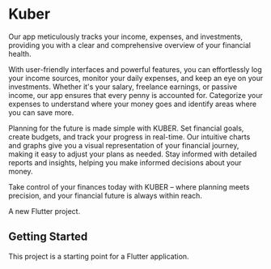 # Kuber
Our app meticulously tracks your income, expenses, and investments, providing you with a clear and comprehensive overview of your financial health.

With user-friendly interfaces and powerful features, you can effortlessly log your income sources, monitor your daily expenses, and keep an eye on your investments. Whether it's your salary, freelance earnings, or passive income, our app ensures that every penny is accounted for. Categorize your expenses to understand where your money goes and identify areas where you can save more.

Planning for the future is made simple with KUBER. Set financial goals, create budgets, and track your progress in real-time. Our intuitive charts and graphs give you a visual representation of your financial journey, making it easy to adjust your plans as needed. Stay informed with detailed reports and insights, helping you make informed decisions about your money.

Take control of your finances today with KUBER – where planning meets precision, and your financial future is always within reach.

A new Flutter project.

## Getting Started

This project is a starting point for a Flutter application.
